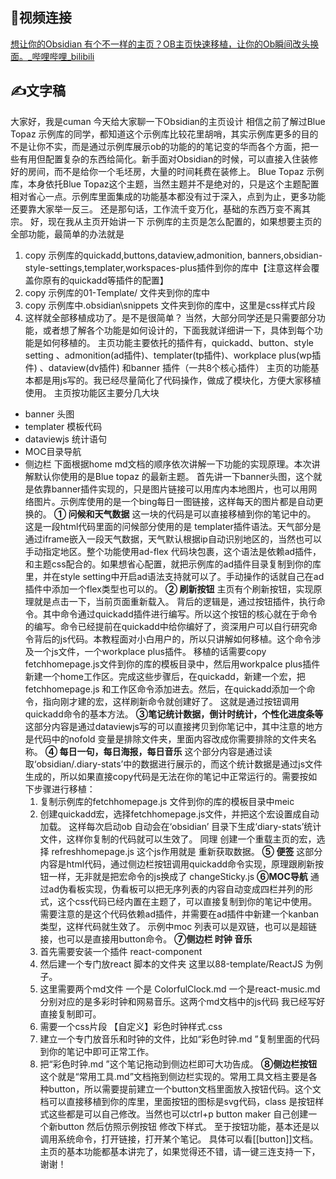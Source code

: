 
## 📀视频连接
[想让你的Obsidian 有个不一样的主页？OB主页快速移植，让你的Ob瞬间改头换面。_哔哩哔哩_bilibili](https://www.bilibili.com/video/BV18S4y1Y7Wb?spm_id_from=333.999.0.0)

## ✍文字稿
大家好，我是cuman
今天给大家聊一下Obsidian的主页设计
相信之前了解过Blue Topaz 示例库的同学，都知道这个示例库比较花里胡哨，其实示例库更多的目的不是让你不实，而是通过示例库展示ob的功能的的笔记变的华而各个方面，把一些有用但配置复杂的东西给简化。新手面对Obsidian的时候，可以直接入住装修好的房间，而不是给你一个毛坯房，大量的时间耗费在装修上。
Blue Topaz 示例库，本身依托Blue Topaz这个主题，当然主题并不是绝对的，只是这个主题配置相对省心一点。示例库里面集成的功能基本都没有过于深入，点到为止，更多功能还要靠大家举一反三。
还是那句话，工作流千变万化，基础的东西万变不离其宗。
好，现在我从主页开始讲一下 示例库的主页是怎么配置的，如果想要主页的全部功能，最简单的办法就是
1. copy 示例库的quickadd,buttons,dataview,admonition, banners,obsidian-style-settings,templater,workspaces-plus插件到你的库中【注意这样会覆盖你原有的quickadd等插件的配置】
2. copy 示例库的01-Template/ 文件夹到你的库中
3. copy  示例库中.obsidian\snippets 文件夹到你的库中，这里是css样式片段
4. 这样就全部移植成功了。是不是很简单？
当然，大部分同学还是只需要部分功能，或者想了解各个功能是如何设计的，下面我就详细讲一下，具体到每个功能是如何移植的。
主页功能主要依托的插件有，quickadd、button、style setting 、admonition(ad插件)、templater(tp插件)、workplace plus(wp插件) 、dataview(dv插件) 和banner 插件（一共8个核心插件）
主页的功能基本都是用js写的。我已经尽量简化了代码操作，做成了模块化，方便大家移植使用。
主页按功能区主要分几大块
- banner 头图
- templater 模板代码
- dataviewjs 统计语句
- MOC目录导航
- 侧边栏
下面根据home md文档的顺序依次讲解一下功能的实现原理。本次讲解默认你使用的是Blue topaz 的最新主题。
首先讲一下banner头图，这个就是依靠banner插件实现的，只是图片链接可以用库内本地图片，也可以用网络图片。示例库使用的是一个bing每日一图链接，这样每天的图片都是自动更换的。
**① 问候和天气数据**
这一块的代码是可以直接移植到你的笔记中的。 这是一段html代码里面的问候部分使用的是 templater插件语法。天气部分是通过iframe嵌入一段天气数据，天气默认根据ip自动识别地区的，当然也可以手动指定地区。整个功能使用ad-flex 代码块包裹，这个语法是依赖ad插件，和主题css配合的。如果想省心配置，就把示例库的ad插件目录复制到你的库里，并在style setting中开启ad语法支持就可以了。手动操作的话就自己在ad插件中添加一个flex类型也可以的。
**② 刷新按钮**
主页有个刷新按钮，实现原理就是点击一下，当前页面重新载入。
背后的逻辑是，通过按钮插件，执行命令。其中命令通过quickadd插件进行编写。所以这个按钮的核心就在于命令的编写。命令已经提前在quickadd中给你编好了，资深用户可以自行研究命令背后的js代码。本教程面对小白用户的，所以只讲解如何移植。这个命令涉及一个js文件，一个workplace plus插件。
移植的话需要copy fetchhomepage.js文件到你的库的模板目录中，然后用workpalce plus插件 新建一个home工作区。完成这些步骤后，在quickadd，新建一个宏，把fetchhomepage.js 和工作区命令添加进去。然后，在quickadd添加一个命令，指向刚才建的宏，这样刷新命令就创建好了。
这就是通过按钮调用quickadd命令的基本方法。
**③笔记统计数据，倒计时统计，个性化进度条等**
   这部分内容是通过dataviewjs写的可以直接拷贝到你笔记中，其中注意的地方是代码中的nofold 变量是排除文件夹，里面内容改成你需要排除的文件夹名称。
**④ 每日一句，每日海报，每日音乐**
   这个部分内容是通过读取‘obsidian/.diary-stats’中的数据进行展示的，而这个统计数据是通过js文件生成的，所以如果直接copy代码是无法在你的笔记中正常运行的。需要按如下步骤进行移植：
   1. 复制示例库的fetchhomepage.js 文件到你的库的模板目录中meic
   2. 创建quickadd宏，选择fetchhomepage.js文件，并把这个宏设置成自动加载。
      这样每次启动ob 自动会在‘obsidian’ 目录下生成‘diary-stats’统计文件，这样你复制的代码就可以生效了。
      同理 创建一个重载主页的宏，选择 refreshhomepage.js 这个js作用就是 重新获取数据。
 **⑤ 便签**
   这部分内容是html代码，通过侧边栏按钮调用quickadd命令实现，原理跟刷新按钮一样，无非就是把宏命令的js换成了 changeSticky.js
   **⑥MOC导航**
   通过ad伪看板实现，伪看板可以把无序列表的内容自动变成四栏并列的形式，这个css代码已经内置在主题了，可以直接复制到你的笔记中使用。需要注意的是这个代码依赖ad插件，并需要在ad插件中新建一个kanban类型，这样代码就生效了。
   示例中moc 列表可以是双链，也可以是超链接，也可以是直接用button命令。
   **⑦侧边栏 时钟 音乐**
   1. 首先需要安装一个插件 react-component
   2. 然后建一个专门放react 脚本的文件夹 这里以88-template/ReactJS 为例子。
   3. 这里需要两个md文件 一个是 ColorfulClock.md 一个是react-music.md 分别对应的是多彩时钟和网易音乐。这两个md文档中的js代码 我已经写好直接复制即可。
   4. 需要一个css片段 【自定义】彩色时钟样式.css
   5. 建立一个专门放音乐和时钟的文件，比如“彩色时钟.md ”复制里面的代码到你的笔记中即可正常工作。
   6. 把“彩色时钟.md ”这个笔记拖动到侧边栏即可大功告成。
**⑧侧边栏按钮**
   这个就是“常用工具.md”文档拖到侧边栏实现的。常用工具文档主要是各种button，所以需要提前建立一个button文档里面放入按钮代码。这个文档可以直接移植到你的库里，里面按钮的图标是svg代码，class 是按钮样式这些都是可以自己修改。当然也可以ctrl+p button maker 自己创建一个新button 然后仿照示例按钮 修改下样式。
至于按钮功能，基本还是以调用系统命令，打开链接，打开某个笔记。 具体可以看[[button]]文档。
主页的基本功能都基本讲完了，如果觉得还不错，请一键三连支持一下，谢谢！
​      

